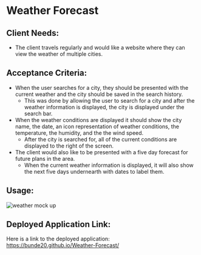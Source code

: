 # Weather Forecast

## Client Needs:
- The client travels regularly and would like a website where they can view the weather of multiple cities.

## Acceptance Criteria:
- When the user searches for a city, they should be presented with the current weather and the city should be saved in the search history.
    - This was done by allowing the user to search for a city and after the weather information is displayed, the city is displayed under the search bar.
- When the weather conditions are displayed it should show the city name, the date, an icon representation of weather conditions, the temperature, the humidity, and the the wind speed.
    - After the city is searched for, all of the current conditions are displayed to the right of the screen.
- The client would also like to be presented with a five day forecast for future plans in the area.
    - When the current weather information is displayed, it will also show the next five days undernearth with dates to label them.

## Usage:
![weather mock up](https://github.com/Bunde20/Weather-Forecast/assets/135177057/19dc53e8-8079-452b-8c9f-df388793a6c0)

## Deployed Application Link:
Here is a link to the deployed application: https://bunde20.github.io/Weather-Forecast/


